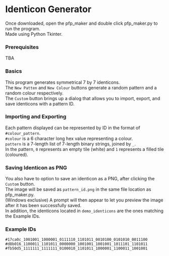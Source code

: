 # Identicon Generator  
Once downloaded, open the pfp_maker and double click pfp_maker.py to run the program.  
Made using Python Tkinter.  

### Prerequisites
TBA

### Basics
This program generates symmetrical 7 by 7 identicons.  
The `New Patten` and `New Colour` buttons generate a random pattern and a random colour respectively.  
The `Custom` button brings up a dialog that allows you to import, export, and save identicons with a pattern ID.  

### Importing and Exporting
Each pattern displayed can be represented by ID in the format of `#colour_pattern`.  
`#colour` is a 6 character long hex value representing a colour.  
`pattern` is a 7-length list of 7-length binary strings, joined by `_`.  
In the pattern, `0` represents an empty tile (white) and `1` represents a filled tile (coloured).  

### Saving Identicon as PNG
You also have to option to save an identicon as a PNG, after clicking the `Custom` button.  
The image will be saved as `pattern_id.png` in the same file location as pfp_maker.py.  
(Windows exclusive) A prompt will then appear to let you preview the image after it has been successfully saved.  
In addition, the identicons located in `demo_identicons` are the ones matching the Example IDs.  

### Example IDs
`#17ca0c_1001001_1000001_0111110_1101011_0010100_0101010_0011100`
`#d8b016_1100011_1101011_0000000_1001001_1001001_1011101_1101011`
`#fb50d5_1111111_1111111_0100010_1101011_1000001_1100011_1001001`
